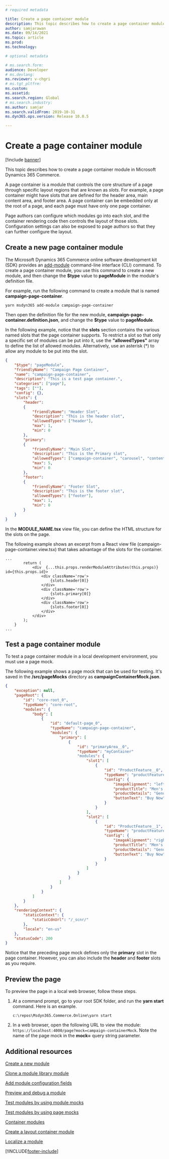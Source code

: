 ```yaml
---
# required metadata

title: Create a page container module
description: This topic describes how to create a page container module in Microsoft Dynamics 365 Commerce.
author: samjarawan
ms.date: 09/14/2021
ms.topic: article
ms.prod: 
ms.technology: 

# optional metadata

# ms.search.form: 
audience: Developer
# ms.devlang: 
ms.reviewer: v-chgri
# ms.tgt_pltfrm: 
ms.custom: 
ms.assetid: 
ms.search.region: Global
# ms.search.industry: 
ms.author: samjar
ms.search.validFrom: 2019-10-31
ms.dyn365.ops.version: Release 10.0.5

---
```

# Create a page container module

[!include [banner](../includes/banner.md)]

This topic describes how to create a page container module in Microsoft Dynamics 365 Commerce.

A page container is a module that controls the core structure of a page through specific layout regions that are known as *slots*. For example, a page container might have slots that are defined for the header area, main content area, and footer area. A page container can be embedded only at the root of a page, and each page must have only one page container.

Page authors can configure which modules go into each slot, and the container rendering code then controls the layout of those slots. Configuration settings can also be exposed to page authors so that they can further configure the layout.

## Create a new page container module

The Microsoft Dynamics 365 Commerce online software development kit (SDK) provides an [add-module](cli-command-reference.md#add-module) command-line interface (CLI) command. To create a page container module, you use this command to create a new module, and then change the **$type** value to **pageModule** in the module's definition file.

For example, run the following command to create a module that is named **campaign-page-container**.

```Console
yarn msdyn365 add-module campaign-page-container
```

Then open the definition file for the new module, **campaign-page-container.definition.json**, and change the **$type** value to **pageModule**.

In the following example, notice that the **slots** section contains the various named slots that the page container supports. To restrict a slot so that only a specific set of modules can be put into it, use the **"allowedTypes"** array to define the list of allowed modules. Alternatively, use an asterisk (\*) to allow any module to be put into the slot.

```json
{
    "$type": "pageModule",
    "friendlyName": "Campaign Page Container",
    "name": "campaign-page-container",
    "description": "This is a test page container.",
    "categories": ["page"],
    "tags": [""],
    "config": {},
    "slots": {
        "header":
        {
            "friendlyName": "Header Slot",
            "description": "This is the header slot",
            "allowedTypes": ["header"],
            "max": 1,
            "min": 0
        },
        "primary":
        {
            "friendlyName": "Main Slot",
            "description": "This is the Primary slot",
            "allowedTypes": ["campaign-container", "carousel", "content-block", "product-collection"],
            "max": 5,
            "min": 0
        },
        "footer":
        {
            "friendlyName": "Footer Slot",
            "description": "This is the footer slot",
            "allowedTypes": ["footer"],
            "max": 1,
            "min": 0
        }
    }
}
```

In the **MODULE\_NAME.tsx** view file, you can define the HTML structure for the slots on the page.

The following example shows an excerpt from a React view file (campaign-page-container.view.tsx) that takes advantage of the slots for the container.

```React
...
        return (
            <div  {...this.props.renderModuleAttributes(this.props)} id={this.props.id}>
                <div className='row'>
                    {slots.header[0]}
                </div>
                <div className='row'>
                    {slots.primary[0]}
                </div>
                <div className='row'>
                    {slots.footer[0]}
                </div>
            </div>
        );
    }
...
```

## Test a page container module

To test a page container module in a local development environment, you must use a page mock.

The following example shows a page mock that can be used for testing. It's saved in the **/src/pageMocks** directory as **campaignContainerMock.json**.

```json
{
    "exception": null,
    "pageRoot": {
        "id": "core-root_0",
        "typeName": "core-root",
        "modules": {
            "body": [
                {
                    "id": "default-page_0",
                    "typeName": "campaign-page-container",
                    "modules": {
                        "primary": [
                            {
                                "id": "primaryArea__0",
                                "typeName": "myContainer"
                                "modules": {
                                    "slot1": [
                                        { 
                                            "id": "ProductFeature__0",
                                            "typeName": "productFeature",
                                            "config": {
                                                "imageAlignment": "left",
                                                "productTitle": "Men's Grand Wingtip Shoe",
                                                "productDetails": "Genuine leather crafted with perfection.",
                                                "buttonText": "Buy Now"
                                            }
                                        }
                                    ],
                                    "slot2": [
                                        { 
                                            "id": "ProductFeature__1",
                                            "typeName": "productFeature" ,
                                            "config": {
                                                "imageAlignment": "right",
                                                "productTitle": "Men's Grand Wingtip Shoe",
                                                "productDetails": "Genuine leather crafted with perfection.",
                                                "buttonText": "Buy Now"
                                            }
                                        }
                                    ]
                                }
                            }
                        ] 
                    }
                }
            ]
        } 
    },
    "renderingContext": {
        "staticContext": {
            "staticCdnUrl": "/_scnr/"
        },
        "locale": "en-us"
    },
    "statusCode": 200
}
```

Notice that the preceding page mock defines only the **primary** slot in the page container. However, you can also include the **header** and **footer** slots as you require.

## Preview the page

To preview the page in a local web browser, follow these steps.

1. At a command prompt, go to your root SDK folder, and run the **yarn start** command. Here is an example.

    ```Console
    c:\repos\Msdyn365.Commerce.Online\yarn start
    ```

1. In a web browser, open the following URL to view the module: `https://localhost:4000/page?mock=campaign-containerMock`. Note the name of the page mock in the **mock=** query string parameter.

## Additional resources

[Create a new module](create-new-module.md)

[Clone a module library module](clone-starter-module.md)

[Add module configuration fields](add-module-config-fields.md)

[Preview and debug a module](test-module.md)

[Test modules by using module mocks](test-module-mock.md)

[Test modules by using page mocks](test-page-mock.md)

[Container modules](container-modules.md)

[Create a layout container module](create-layout-container.md)

[Localize a module](localize-module.md)


[!INCLUDE[footer-include](../../includes/footer-banner.md)]
